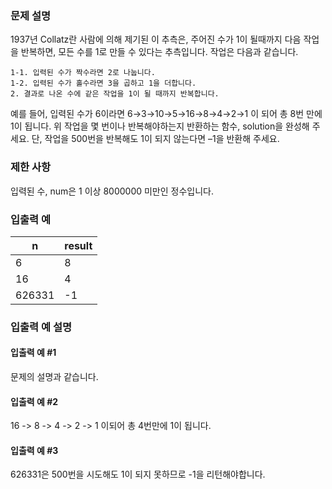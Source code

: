 ### 문제 설명
1937년 Collatz란 사람에 의해 제기된 이 추측은, 주어진 수가 1이 될때까지 다음 작업을 반복하면, 모든 수를 1로 만들 수 있다는 추측입니다. 작업은 다음과 같습니다.
```
1-1. 입력된 수가 짝수라면 2로 나눕니다. 
1-2. 입력된 수가 홀수라면 3을 곱하고 1을 더합니다.
2. 결과로 나온 수에 같은 작업을 1이 될 때까지 반복합니다.
```
예를 들어, 입력된 수가 6이라면 6→3→10→5→16→8→4→2→1 이 되어 총 8번 만에 1이 됩니다. 위 작업을 몇 번이나 반복해야하는지 반환하는 함수, solution을 완성해 주세요. 단, 작업을 500번을 반복해도 1이 되지 않는다면 –1을 반환해 주세요.

### 제한 사항
입력된 수, num은 1 이상 8000000 미만인 정수입니다.

### 입출력 예
n	|result
-|-
6	|8
16	|4
626331|	-1

### 입출력 예 설명
#### 입출력 예 #1
문제의 설명과 같습니다.

#### 입출력 예 #2
16 -> 8 -> 4 -> 2 -> 1 이되어 총 4번만에 1이 됩니다.

#### 입출력 예 #3
626331은 500번을 시도해도 1이 되지 못하므로 -1을 리턴해야합니다.